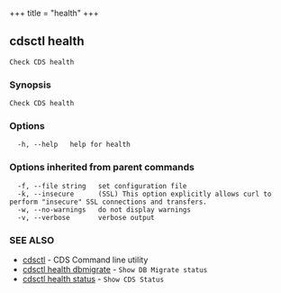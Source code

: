 +++
title = "health"
+++
## cdsctl health

`Check CDS health`

### Synopsis

`Check CDS health`

### Options

```
  -h, --help   help for health
```

### Options inherited from parent commands

```
  -f, --file string   set configuration file
  -k, --insecure      (SSL) This option explicitly allows curl to perform "insecure" SSL connections and transfers.
  -w, --no-warnings   do not display warnings
  -v, --verbose       verbose output
```

### SEE ALSO

* [cdsctl](/manual/components/cdsctl/cdsctl/)	 - CDS Command line utility
* [cdsctl health dbmigrate](/manual/components/cdsctl/health/dbmigrate/)	 - `Show DB Migrate status`
* [cdsctl health status](/manual/components/cdsctl/health/status/)	 - `Show CDS Status`

